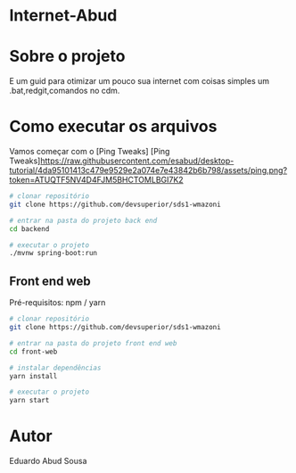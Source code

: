 # Internet-Abud

# Sobre o projeto
E um guid para otimizar um pouco sua internet com coisas simples um .bat,redgit,comandos no cdm.

# Como executar os arquivos

Vamos começar com o [Ping Tweaks]
[Ping Tweaks]https://raw.githubusercontent.com/esabud/desktop-tutorial/4da95101413c479e9529e2a074e7e43842b6b798/assets/ping.png?token=ATUQTF5NV4D4FJM5BHCTOMLBGI7K2

```bash
# clonar repositório
git clone https://github.com/devsuperior/sds1-wmazoni

# entrar na pasta do projeto back end
cd backend

# executar o projeto
./mvnw spring-boot:run
```

## Front end web
Pré-requisitos: npm / yarn

```bash
# clonar repositório
git clone https://github.com/devsuperior/sds1-wmazoni

# entrar na pasta do projeto front end web
cd front-web

# instalar dependências
yarn install

# executar o projeto
yarn start
```

# Autor

Eduardo Abud Sousa
